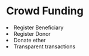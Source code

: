 <h1>Crowd Funding</h1>

<li>Register Beneficiary</li>
<li>Register Donor</li>
<li>Donate ether</li>
<li>Transparent transactions</li>